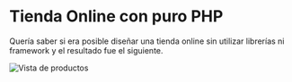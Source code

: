# Tienda Online con puro PHP
Quería saber si era posible diseñar una tienda online sin utilizar librerías ni framework y el resultado fue el siguiente.

![Vista de productos](imagenes/logo.png)
